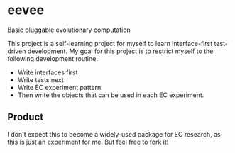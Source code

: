 # eevee
 Basic pluggable evolutionary computation

This project is a self-learning project for myself to learn interface-first test-driven development. 
My goal for this project is to restrict myself to the following development routine.
* Write interfaces first
* Write tests next
* Write EC experiment pattern
* Then write the objects that can be used in each EC experiment.

## Product
I don't expect this to become a widely-used package for EC research, as this is just an experiment for me. But feel free to fork it!